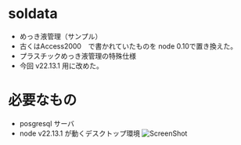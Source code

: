 # soldata
* めっき液管理（サンプル）
* 古くはAccess2000　で書かれていたものを node 0.10で置き換えた。
* プラスチックめっき液管理の特殊仕様
* 今回 v22.13.1 用に改めた。

# 必要なもの
* posgresql サーバ
* node v22.13.1 が動くデスクトップ環境
![ScreenShot](img/ss.png)
